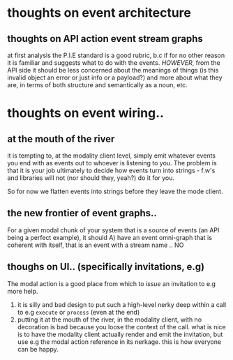 # thoughts on event architecture

## thoughts on API action event stream graphs

at first analysis the P.I.E standard is a good rubric, b.c if for no
other reason it is familiar and suggests what to do with the events.
*HOWEVER*, from the API side it should be less concerned about the
meanings of things (is this invalid object an error or just info
or a payload?) and more about what they are, in terms of both structure
and semantically as a noun, etc.



# thoughts on event wiring..

## at the mouth of the river

it is tempting to, at the modality client level, simply emit
whatever events you end with as events out to whoever is listening to
you. The problem is that it is your job ultimately to decide how events
turn into strings - f.w's and libraries will not (nor should they,
yeah?) do it for you.

So for now we flatten events into strings before they leave the mode
client.

## the new frontier of event graphs..

For a given modal chunk of your system that is a source of events
(an API being a perfect example), it should
A) have an event omni-graph that is coherent with itself, that is
an event with a stream name .. NO


## thoughs on UI.. (specifically invitations, e.g)

The modal action is a good place from which to *issue* an invitation to
e.g more help.
1) it is silly and bad design to put such a high-level nerky deep within
a call to e.g `execute` or `process` (even at the end)
2) putting it at the mouth of the river, in the modality client, with
no decoration is bad because you loose the context of the call. what is
nice is to have the modality client actually render and emit the
invitation, but use e.g the modal action reference in its nerkage.
this is how everyone can be happy.
